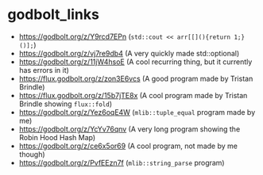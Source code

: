 # godbolt_links

- https://godbolt.org/z/Y9rcd7EPn      (`std::cout << arr[[](){return 1;}()];`)
- https://godbolt.org/z/vj7re9db4      (A very quickly made std::optional)
- https://godbolt.org/z/11jW4hsoE      (A cool recurring thing, but it currently has errors in it)
- https://flux.godbolt.org/z/zon3E6vcs (A good program made by Tristan Brindle)
- https://flux.godbolt.org/z/15b7jTE8x (A cool program made by Tristan Brindle showing `flux::fold`)
- https://godbolt.org/z/Yez6oqE4W      (`mlib::tuple_equal` program made by me)
- https://godbolt.org/z/YcYv76qnv      (A very long program showing the Robin Hood Hash Map)
- https://godbolt.org/z/ce6x5or69      (A cool program, not made by me though)
- https://godbolt.org/z/PvfEEzn7f      (`mlib::string_parse` program)
